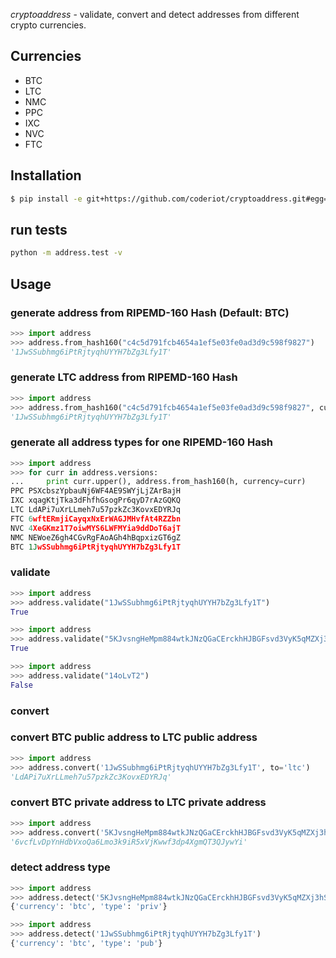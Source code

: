 *cryptoaddress* - validate, convert and detect addresses from different crypto currencies.

## Currencies
 * BTC
 * LTC
 * NMC
 * PPC
 * IXC
 * NVC
 * FTC


## Installation
```sh
$ pip install -e git+https://github.com/coderiot/cryptoaddress.git#egg=cryptoaddress
```

## run tests
```sh
python -m address.test -v
```

## Usage
### generate address from RIPEMD-160 Hash (Default: BTC)
```python
>>> import address
>>> address.from_hash160("c4c5d791fcb4654a1ef5e03fe0ad3d9c598f9827")
'1JwSSubhmg6iPtRjtyqhUYYH7bZg3Lfy1T'
```
### generate LTC address from RIPEMD-160 Hash
```python
>>> import address
>>> address.from_hash160("c4c5d791fcb4654a1ef5e03fe0ad3d9c598f9827", currency='ltc')
'1JwSSubhmg6iPtRjtyqhUYYH7bZg3Lfy1T'
```

### generate all address types for one RIPEMD-160 Hash
```python
>>> import address
>>> for curr in address.versions:
...     print curr.upper(), address.from_hash160(h, currency=curr)
PPC PSXcbszYpbauNj6WF4AE9SWYjLjZArBajH
IXC xqagKtjTka3dFhfhGsogPr6qyD7rAzGQKQ
LTC LdAPi7uXrLLmeh7u57pzkZc3KovxEDYRJq
FTC 6wftERmjiCayqxNxErWAGJMHvfAt4RZZbn
NVC 4XeGKmz1T7oiwMYS6LWFMYia9ddDoT6ajT
NMC NEWoeZ6gh4CGvRgFAoAGh4hBqpxizGT6gZ
BTC 1JwSSubhmg6iPtRjtyqhUYYH7bZg3Lfy1T
```

### validate
```python
>>> import address
>>> address.validate("1JwSSubhmg6iPtRjtyqhUYYH7bZg3Lfy1T")
True
```

```python
>>> import address
>>> address.validate("5KJvsngHeMpm884wtkJNzQGaCErckhHJBGFsvd3VyK5qMZXj3hS")
True
```

```python
>>> import address
>>> address.validate("14oLvT2")
False
```

### convert
### convert BTC public address to LTC public address
```python
>>> import address
>>> address.convert('1JwSSubhmg6iPtRjtyqhUYYH7bZg3Lfy1T', to='ltc')
'LdAPi7uXrLLmeh7u57pzkZc3KovxEDYRJq'
```
### convert BTC private address to LTC private address
```python
>>> import address
>>> address.convert('5KJvsngHeMpm884wtkJNzQGaCErckhHJBGFsvd3VyK5qMZXj3hS', to='ltc')
'6vcfLvDpYnHdbVxoQa6Lmo3k9iR5xVjKwwf3dp4XgmQT3QJywYi'
```

### detect address type
```python
>>> import address
>>> address.detect('5KJvsngHeMpm884wtkJNzQGaCErckhHJBGFsvd3VyK5qMZXj3hS')
{'currency': 'btc', 'type': 'priv'}
```

```python
>>> import address
>>> address.detect('1JwSSubhmg6iPtRjtyqhUYYH7bZg3Lfy1T')
{'currency': 'btc', 'type': 'pub'}
```
